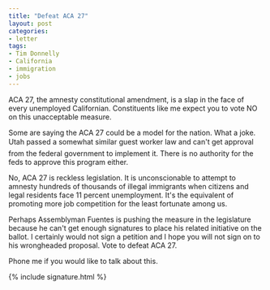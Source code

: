 ```yaml
---
title: "Defeat ACA 27"
layout: post
categories:
- letter
tags:
- Tim Donnelly
- California
- immigration
- jobs
---
```


ACA 27, the amnesty constitutional amendment, is a slap in the face of every unemployed Californian. Constituents like me expect you to vote NO on this unacceptable measure.

Some are saying the ACA 27 could be a model for the nation. What a joke. Utah passed a somewhat similar guest worker law and can'&#146;t get approval from the federal government to implement it. There is no authority for the feds to approve this program either.

No, ACA 27 is reckless legislation. It is unconscionable to attempt to amnesty hundreds of thousands of illegal immigrants when citizens and legal residents face 11 percent unemployment. It's the equivalent of promoting more job competition for the least fortunate among us.

Perhaps Assemblyman Fuentes is pushing the measure in the legislature because he can't get enough signatures to place his related initiative on the ballot. I certainly would not sign a petition and I hope you will not sign on to his wrongheaded proposal. Vote to defeat ACA 27.

Phone me if you would like to talk about this.

{% include signature.html %}
